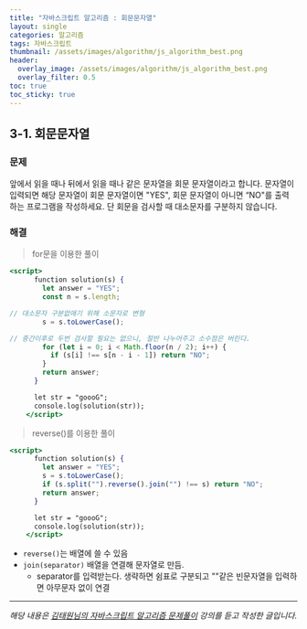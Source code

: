 ```yaml
---
title: "자바스크립트 알고리즘 : 회문문자열"
layout: single
categories: 알고리즘
tags: 자바스크립트
thumbnail: /assets/images/algorithm/js_algorithm_best.png
header:
  overlay_image: /assets/images/algorithm/js_algorithm_best.png
  overlay_filter: 0.5
toc: true
toc_sticky: true
---
```


## 3-1. 회문문자열

### 문제

앞에서 읽을 때나 뒤에서 읽을 때나 같은 문자열을 회문 문자열이라고 합니다.
문자열이 입력되면 해당 문자열이 회문 문자열이면 "YES", 회문 문자열이 아니면 “NO"를 출력
하는 프로그램을 작성하세요.
단 회문을 검사할 때 대소문자를 구분하지 않습니다.

### 해결

> for문을 이용한 풀이

```jsx
<script>
      function solution(s) {
        let answer = "YES";
        const n = s.length;

// 대소문자 구분없애기 위해 소문자로 변형
        s = s.toLowerCase();

// 중간이후로 두번 검사할 필요는 없으니, 절반 나누어주고 소수점은 버린다.
        for (let i = 0; i < Math.floor(n / 2); i++) {
          if (s[i] !== s[n - i - 1]) return "NO";
        }
        return answer;
      }

      let str = "goooG";
      console.log(solution(str));
    </script>
```

> reverse()를 이용한 풀이

```jsx
<script>
      function solution(s) {
        let answer = "YES";
        s = s.toLowerCase();
        if (s.split("").reverse().join("") !== s) return "NO";
        return answer;
      }

      let str = "goooG";
      console.log(solution(str));
    </script>
```

- `reverse()`는 배열에 쓸 수 있음
- `join(separator)` 배열을 연결해 문자열로 만듬.
  - separator를 입력받는다. 생략하면 쉼표로 구분되고 ""같은 빈문자열을 입력하면 아무문자 없이 연결

---

_해당 내용은 [김태원님의 자바스크립트 알고리즘 문제풀이](https://www.inflearn.com/course/%EC%9E%90%EB%B0%94%EC%8A%A4%ED%81%AC%EB%A6%BD%ED%8A%B8-%EC%95%8C%EA%B3%A0%EB%A6%AC%EC%A6%98-%EB%AC%B8%EC%A0%9C%ED%92%80%EC%9D%B4/dashboard) 강의를 듣고 작성한 글입니다._
